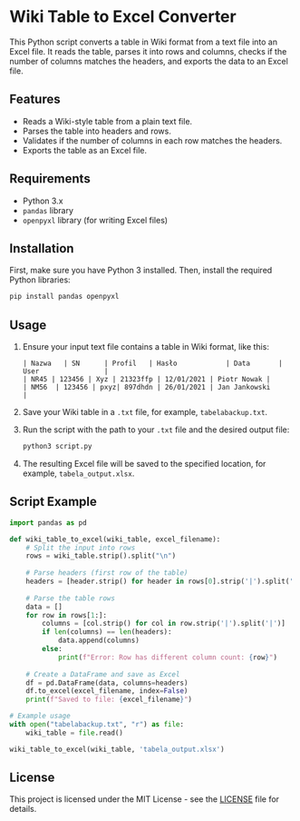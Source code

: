 # Wiki Table to Excel Converter

This Python script converts a table in Wiki format from a text file into an Excel file. It reads the table, parses it into rows and columns, checks if the number of columns matches the headers, and exports the data to an Excel file.

## Features

- Reads a Wiki-style table from a plain text file.
- Parses the table into headers and rows.
- Validates if the number of columns in each row matches the headers.
- Exports the table as an Excel file.

## Requirements

- Python 3.x
- `pandas` library
- `openpyxl` library (for writing Excel files)

## Installation

First, make sure you have Python 3 installed. Then, install the required Python libraries:

```bash
pip install pandas openpyxl
```
## Usage

1. Ensure your input text file contains a table in Wiki format, like this:

    ```text
    | Nazwa   | SN      | Profil   | Hasło            | Data       | User                |
    | NR45 | 123456 | Xyz | 21323ffp | 12/01/2021 | Piotr Nowak |
    | NM56  | 123456 | pxyz| 897dhdn | 26/01/2021 | Jan Jankowski      |
    ```

2. Save your Wiki table in a `.txt` file, for example, `tabelabackup.txt`.

3. Run the script with the path to your `.txt` file and the desired output file:

    ```bash
    python3 script.py
    ```

4. The resulting Excel file will be saved to the specified location, for example, `tabela_output.xlsx`.

## Script Example

```python
import pandas as pd

def wiki_table_to_excel(wiki_table, excel_filename):
    # Split the input into rows
    rows = wiki_table.strip().split("\n")
    
    # Parse headers (first row of the table)
    headers = [header.strip() for header in rows[0].strip('|').split('|')]
    
    # Parse the table rows
    data = []
    for row in rows[1:]:
        columns = [col.strip() for col in row.strip('|').split('|')]
        if len(columns) == len(headers):
            data.append(columns)
        else:
            print(f"Error: Row has different column count: {row}")
    
    # Create a DataFrame and save as Excel
    df = pd.DataFrame(data, columns=headers)
    df.to_excel(excel_filename, index=False)
    print(f"Saved to file: {excel_filename}")

# Example usage
with open("tabelabackup.txt", "r") as file:
    wiki_table = file.read()

wiki_table_to_excel(wiki_table, 'tabela_output.xlsx')
```
## License

This project is licensed under the MIT License - see the [LICENSE](LICENSE) file for details.

